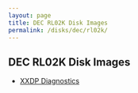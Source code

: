 ```yaml
---
layout: page
title: DEC RL02K Disk Images
permalink: /disks/dec/rl02k/
---
```


DEC RL02K Disk Images
---------------------

* [XXDP Diagnostics](http://archive.pcjs.org/disks/dec/rl02k/RL02K-XXDP.json)
